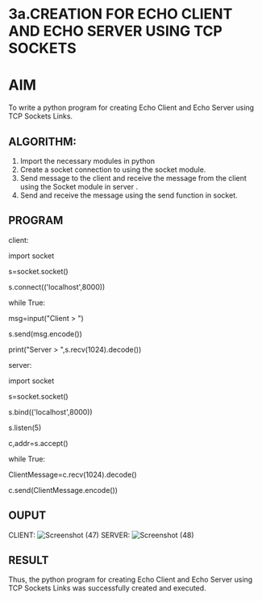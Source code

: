 # 3a.CREATION FOR ECHO CLIENT AND ECHO SERVER USING TCP SOCKETS
# AIM
To write a python program for creating Echo Client and Echo Server using TCP
Sockets Links.
## ALGORITHM:
1. Import the necessary modules in python
2. Create a socket connection to using the socket module.
3. Send message to the client and receive the message from the client using the Socket module in
 server .
4. Send and receive the message using the send function in socket.
## PROGRAM
 client:
 
 import socket
 
 s=socket.socket()
 
 s.connect(('localhost',8000))
 
 while True:
 
 msg=input("Client > ")
 
 s.send(msg.encode())
 
 print("Server > ",s.recv(1024).decode())
 
  server:
  
 import socket
 
 s=socket.socket()
 
 s.bind(('localhost',8000))
 
 s.listen(5)
 
 c,addr=s.accept()
 
 while True:
 
 ClientMessage=c.recv(1024).decode()
 
 c.send(ClientMessage.encode())

## OUPUT
CLIENT:
![Screenshot (47)](https://github.com/user-attachments/assets/928bf6bd-d0a6-4f59-b2bf-015188380b6f)
SERVER:
![Screenshot (48)](https://github.com/user-attachments/assets/5c78f387-1333-4294-aa4d-9791ffc6f6bf)


## RESULT
Thus, the python program for creating Echo Client and Echo Server using TCP Sockets Links 
was successfully created and executed.

